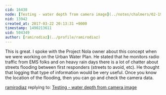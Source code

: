 ```yaml
---
cid: 16438
node: [Testing - water depth from camera image](../notes/chalmers/02-19-2017/testing-water-depth-from-camera-image)
nid: 13942
created_at: 2017-03-22 20:13:31 +0000
timestamp: 1490213611
uid: 504349
author: [ramirodiaz](../profile/ramirodiaz)
---
```


This is great. 
I spoke with the Project Nola owner about this concept when we were working on the Urban Water Plan. 
He stated that he monitors radio traffic from EMS folks and on heavy rain days there is a lot of chatter about streets flooding between first responders (streets to avoid, etc). He thought that logging that type of information would be very useful. Once you know the location of the flooding, then you can go and check the camera data. 

[ramirodiaz](../profile/ramirodiaz) replying to: [Testing - water depth from camera image](../notes/chalmers/02-19-2017/testing-water-depth-from-camera-image)

